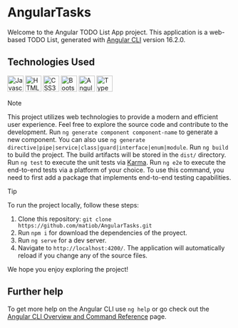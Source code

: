 # AngularTasks

Welcome to the Angular TODO List App project. This application is a web-based TODO List,  generated with [Angular CLI](https://github.com/angular/angular-cli) version 16.2.0.

## Technologies Used

<a href="https://developer.mozilla.org/en-US/docs/Web/JavaScript" target="_blank" rel="noreferrer"><img src="https://raw.githubusercontent.com/danielcranney/readme-generator/main/public/icons/skills/javascript-colored.svg" width="36" height="36" alt="Javascript" /></a>
<a href="https://developer.mozilla.org/en-US/docs/Glossary/HTML5" target="_blank" rel="noreferrer"><img src="https://raw.githubusercontent.com/danielcranney/readme-generator/main/public/icons/skills/html5-colored.svg" width="36" height="36" alt="HTML5" /></a>
<a href="https://www.w3.org/TR/CSS/#css" target="_blank" rel="noreferrer"><img src="https://raw.githubusercontent.com/danielcranney/readme-generator/main/public/icons/skills/css3-colored.svg" width="36" height="36" alt="CSS3" /></a>
<a href="https://getbootstrap.com/" target="_blank" rel="noreferrer"><img src="https://raw.githubusercontent.com/danielcranney/readme-generator/main/public/icons/skills/bootstrap-colored.svg" width="36" height="36" alt="Bootstrap" /></a>
<a href="https://angular.io/" target="_blank" rel="noreferrer"><img src="https://repository-images.githubusercontent.com/24195339/d4194dc2-d880-43f7-960c-ea30e05c6531" width="36" height="36" alt="Angular" /></a>
<a href="https://www.typescriptlang.org/" target="_blank" rel="noreferrer"><img src="https://upload.wikimedia.org/wikipedia/commons/thumb/4/4c/Typescript_logo_2020.svg/1200px-Typescript_logo_2020.svg.png" width="36" height="36" alt="TypeScript" /></a>

>[!NOTE]
>This project utilizes web technologies to provide a modern and efficient user experience. Feel free to explore the source code and contribute to the development.
> Run `ng generate component component-name` to generate a new component. You can also use `ng generate directive|pipe|service|class|guard|interface|enum|module`.
> Run `ng build` to build the project. The build artifacts will be stored in the `dist/` directory.
> Run `ng test` to execute the unit tests via [Karma](https://karma-runner.github.io).
> Run `ng e2e` to execute the end-to-end tests via a platform of your choice. To use this command, you need to first add a package that implements end-to-end testing capabilities.

>[!TIP]
>To run the project locally, follow these steps:
>1. Clone this repository: `git clone https://github.com/matiob/AngularTasks.git`
>2. Run `npm i` for download the dependencies of the proyect.
>3. Run `ng serve` for a dev server.
>4. Navigate to `http://localhost:4200/`. The application will automatically reload if you change any of the source files.

We hope you enjoy exploring the project!

## Further help

To get more help on the Angular CLI use `ng help` or go check out the [Angular CLI Overview and Command Reference](https://angular.io/cli) page.

